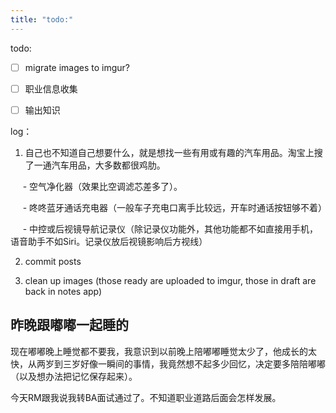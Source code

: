 ```yaml
---
title: "todo:"
---
```

todo:

- [ ] migrate images to imgur?

- [ ] 职业信息收集

- [ ] 输出知识

log：

1. 自己也不知道自己想要什么，就是想找一些有用或有趣的汽车用品。淘宝上搜了一通汽车用品，大多数都很鸡肋。 

     - 空气净化器（效果比空调滤芯差多了）。

     - 咚咚蓝牙通话充电器（一般车子充电口离手比较远，开车时通话按钮够不着）

     - 中控或后视镜导航记录仪（除记录仪功能外，其他功能都不如直接用手机，语音助手不如Siri。记录仪放后视镜影响后方视线）

2. commit posts

3. clean up images (those ready are uploaded to imgur, those in draft are back in notes app)

## 昨晚跟嘟嘟一起睡的

现在嘟嘟晚上睡觉都不要我，我意识到以前晚上陪嘟嘟睡觉太少了，他成长的太快，从两岁到三岁好像一瞬间的事情，我竟然想不起多少回忆，决定要多陪陪嘟嘟（以及想办法把记忆保存起来）。

今天RM跟我说我转BA面试通过了。不知道职业道路后面会怎样发展。

